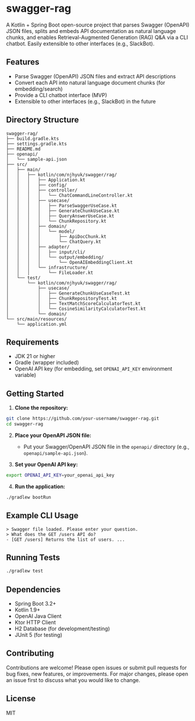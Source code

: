 # swagger-rag

A Kotlin + Spring Boot open-source project that parses Swagger (OpenAPI) JSON files, splits and embeds API documentation as natural language chunks, and enables Retrieval-Augmented Generation (RAG) Q&A via a CLI chatbot. Easily extensible to other interfaces (e.g., SlackBot).

## Features
- Parse Swagger (OpenAPI) JSON files and extract API descriptions
- Convert each API into natural language document chunks (for embedding/search)
- Provide a CLI chatbot interface (MVP)
- Extensible to other interfaces (e.g., SlackBot) in the future

## Directory Structure
```
swagger-rag/
├── build.gradle.kts
├── settings.gradle.kts
├── README.md
├── openapi/
│   └── sample-api.json
├── src/
│   ├── main/
│   │   ├── kotlin/com/njhyuk/swagger/rag/
│   │   │   ├── Application.kt
│   │   │   ├── config/
│   │   │   ├── controller/
│   │   │   │   └── ChatCommandLineController.kt
│   │   │   ├── usecase/
│   │   │   │   ├── ParseSwaggerUseCase.kt
│   │   │   │   ├── GenerateChunkUseCase.kt
│   │   │   │   ├── QueryAnswerUseCase.kt
│   │   │   │   └── ChunkRepository.kt
│   │   │   ├── domain/
│   │   │   │   └── model/
│   │   │   │       ├── ApiDocChunk.kt
│   │   │   │       └── ChatQuery.kt
│   │   │   ├── adapter/
│   │   │   │   ├── input/cli/
│   │   │   │   └── output/embedding/
│   │   │   │       └── OpenAIEmbeddingClient.kt
│   │   │   └── infrastructure/
│   │   │       └── FileLoader.kt
│   └── test/
│       └── kotlin/com/njhyuk/swagger/rag/
│           ├── usecase/
│           │   ├── GenerateChunkUseCaseTest.kt
│           │   ├── ChunkRepositoryTest.kt
│           │   ├── TextMatchScoreCalculatorTest.kt
│           │   └── CosineSimilarityCalculatorTest.kt
│           └── domain/
└── src/main/resources/
    └── application.yml
```

## Requirements
- JDK 21 or higher
- Gradle (wrapper included)
- OpenAI API key (for embedding, set `OPENAI_API_KEY` environment variable)

## Getting Started

1. **Clone the repository:**
```bash
git clone https://github.com/your-username/swagger-rag.git
cd swagger-rag
```

2. **Place your OpenAPI JSON file:**
   - Put your Swagger/OpenAPI JSON file in the `openapi/` directory (e.g., `openapi/sample-api.json`).

3. **Set your OpenAI API key:**
```bash
export OPENAI_API_KEY=your_openai_api_key
```

4. **Run the application:**
```bash
./gradlew bootRun
```

## Example CLI Usage
```
> Swagger file loaded. Please enter your question.
> What does the GET /users API do?
- [GET /users] Returns the list of users. ...
```

## Running Tests
```bash
./gradlew test
```

## Dependencies
- Spring Boot 3.2+
- Kotlin 1.9+
- OpenAI Java Client
- Ktor HTTP Client
- H2 Database (for development/testing)
- JUnit 5 (for testing)

## Contributing
Contributions are welcome! Please open issues or submit pull requests for bug fixes, new features, or improvements. For major changes, please open an issue first to discuss what you would like to change.

## License
MIT 